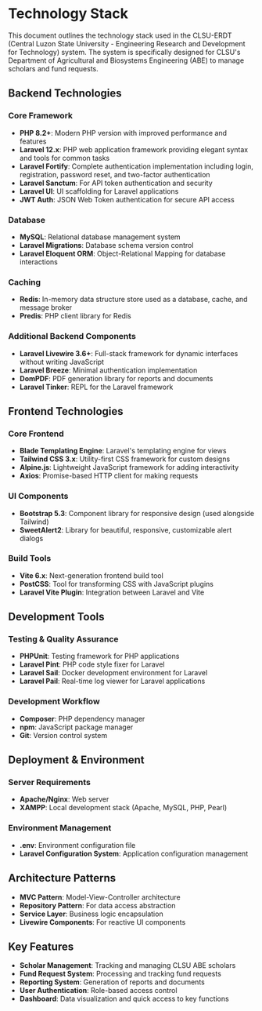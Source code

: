 # Technology Stack

This document outlines the technology stack used in the CLSU-ERDT (Central Luzon State University - Engineering Research and Development for Technology) system. The system is specifically designed for CLSU's Department of Agricultural and Biosystems Engineering (ABE) to manage scholars and fund requests.

## Backend Technologies

### Core Framework
- **PHP 8.2+**: Modern PHP version with improved performance and features
- **Laravel 12.x**: PHP web application framework providing elegant syntax and tools for common tasks
- **Laravel Fortify**: Complete authentication implementation including login, registration, password reset, and two-factor authentication
- **Laravel Sanctum**: For API token authentication and security
- **Laravel UI**: UI scaffolding for Laravel applications
- **JWT Auth**: JSON Web Token authentication for secure API access

### Database
- **MySQL**: Relational database management system
- **Laravel Migrations**: Database schema version control
- **Laravel Eloquent ORM**: Object-Relational Mapping for database interactions

### Caching
- **Redis**: In-memory data structure store used as a database, cache, and message broker
- **Predis**: PHP client library for Redis

### Additional Backend Components
- **Laravel Livewire 3.6+**: Full-stack framework for dynamic interfaces without writing JavaScript
- **Laravel Breeze**: Minimal authentication implementation
- **DomPDF**: PDF generation library for reports and documents
- **Laravel Tinker**: REPL for the Laravel framework

## Frontend Technologies

### Core Frontend
- **Blade Templating Engine**: Laravel's templating engine for views
- **Tailwind CSS 3.x**: Utility-first CSS framework for custom designs
- **Alpine.js**: Lightweight JavaScript framework for adding interactivity
- **Axios**: Promise-based HTTP client for making requests

### UI Components
- **Bootstrap 5.3**: Component library for responsive design (used alongside Tailwind)
- **SweetAlert2**: Library for beautiful, responsive, customizable alert dialogs

### Build Tools
- **Vite 6.x**: Next-generation frontend build tool
- **PostCSS**: Tool for transforming CSS with JavaScript plugins
- **Laravel Vite Plugin**: Integration between Laravel and Vite

## Development Tools

### Testing & Quality Assurance
- **PHPUnit**: Testing framework for PHP applications
- **Laravel Pint**: PHP code style fixer for Laravel
- **Laravel Sail**: Docker development environment for Laravel
- **Laravel Pail**: Real-time log viewer for Laravel applications

### Development Workflow
- **Composer**: PHP dependency manager
- **npm**: JavaScript package manager
- **Git**: Version control system

## Deployment & Environment

### Server Requirements
- **Apache/Nginx**: Web server
- **XAMPP**: Local development stack (Apache, MySQL, PHP, Pearl)

### Environment Management
- **.env**: Environment configuration file
- **Laravel Configuration System**: Application configuration management

## Architecture Patterns

- **MVC Pattern**: Model-View-Controller architecture
- **Repository Pattern**: For data access abstraction
- **Service Layer**: Business logic encapsulation
- **Livewire Components**: For reactive UI components

## Key Features

- **Scholar Management**: Tracking and managing CLSU ABE scholars
- **Fund Request System**: Processing and tracking fund requests
- **Reporting System**: Generation of reports and documents
- **User Authentication**: Role-based access control
- **Dashboard**: Data visualization and quick access to key functions
